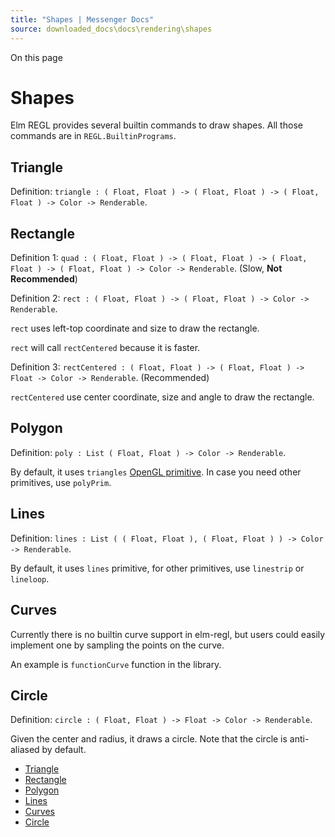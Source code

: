 ```yaml
---
title: "Shapes | Messenger Docs"
source: downloaded_docs\docs\rendering\shapes
---
```


On this page

# Shapes

Elm REGL provides several builtin commands to draw shapes. All those commands are in `REGL.BuiltinPrograms`.

## Triangle[​](#triangle "Direct link to Triangle")

Definition: `triangle : ( Float, Float ) -> ( Float, Float ) -> ( Float, Float ) -> Color -> Renderable`.

## Rectangle[​](#rectangle "Direct link to Rectangle")

Definition 1: `quad : ( Float, Float ) -> ( Float, Float ) -> ( Float, Float ) -> ( Float, Float ) -> Color -> Renderable`. (Slow, **Not Recommended**)

Definition 2: `rect : ( Float, Float ) -> ( Float, Float ) -> Color -> Renderable`.

`rect` uses left-top coordinate and size to draw the rectangle.

`rect` will call `rectCentered` because it is faster.

Definition 3: `rectCentered : ( Float, Float ) -> ( Float, Float ) -> Float -> Color -> Renderable`. (Recommended)

`rectCentered` use center coordinate, size and angle to draw the rectangle.

## Polygon[​](#polygon "Direct link to Polygon")

Definition: `poly : List ( Float, Float ) -> Color -> Renderable`.

By default, it uses `triangles` [OpenGL primitive](https://www.khronos.org/opengl/wiki/primitive). In case you need other primitives, use `polyPrim`.

## Lines[​](#lines "Direct link to Lines")

Definition: `lines : List ( ( Float, Float ), ( Float, Float ) ) -> Color -> Renderable`.

By default, it uses `lines` primitive, for other primitives, use `linestrip` or `lineloop`.

## Curves[​](#curves "Direct link to Curves")

Currently there is no builtin curve support in elm-regl, but users could easily implement one by sampling the points on the curve.

An example is `functionCurve` function in the library.

## Circle[​](#circle "Direct link to Circle")

Definition: `circle : ( Float, Float ) -> Float -> Color -> Renderable`.

Given the center and radius, it draws a circle. Note that the circle is anti-aliased by default.

- [Triangle](#triangle)
- [Rectangle](#rectangle)
- [Polygon](#polygon)
- [Lines](#lines)
- [Curves](#curves)
- [Circle](#circle)